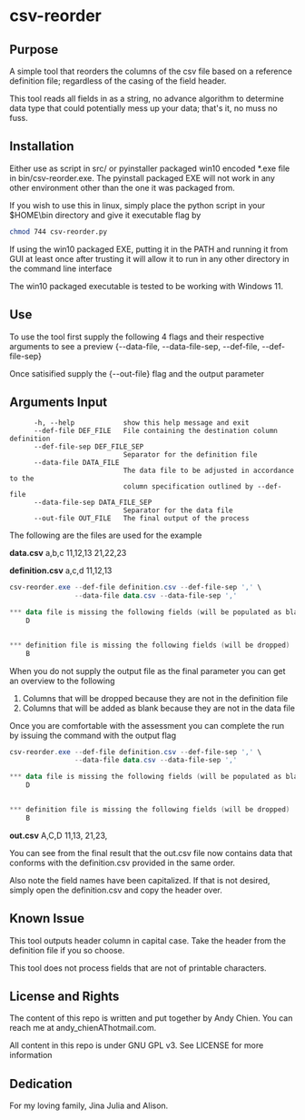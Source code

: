 # csv-reorder

## Purpose
A simple tool that reorders the columns of the csv file based on a reference
definition file; regardless of the casing of the field header.

This tool reads all fields in as a string, no advance algorithm to determine
data type that could potentially mess up your data; that's it, no muss no fuss. 

## Installation
Either use as script in src/ or pyinstaller packaged win10 encoded *.exe file 
in bin/csv-reorder.exe. The pyinstall packaged EXE will not work in any other 
environment other than the one it was packaged from. 

If you wish to use this in linux, simply place the python script in your
$HOME\bin directory and give it executable flag by

```bash
chmod 744 csv-reorder.py
```

If using the win10 packaged EXE, putting it in the PATH and running it from
GUI at least once after trusting it will allow it to run in any other directory
in the command line interface

The win10 packaged executable is tested to be working with Windows 11.

## Use
To use the tool first supply the following 4 flags and their respective
arguments to see a preview {--data-file, --data-file-sep, --def-file, 
--def-file-sep}

Once satisified supply the {--out-file} flag and the output parameter

## Arguments Input
          -h, --help            show this help message and exit
          --def-file DEF_FILE   File containing the destination column definition
          --def-file-sep DEF_FILE_SEP
                                Separator for the definition file
          --data-file DATA_FILE
                                The data file to be adjusted in accordance to the
                                column specification outlined by --def-file
          --data-file-sep DATA_FILE_SEP
                                Separator for the data file
          --out-file OUT_FILE   The final output of the process

The following are the files are used for the example

**data.csv**
 a,b,c
 11,12,13
 21,22,23

**definition.csv**
 a,c,d
 11,12,13

```PowerShell
csv-reorder.exe --def-file definition.csv --def-file-sep ',' \
                --data-file data.csv --data-file-sep ','

*** data file is missing the following fields (will be populated as blank )
    D


*** definition file is missing the following fields (will be dropped)
    B
```

When you do not supply the output file as the final parameter you can get an
overview to the following
1. Columns that will be dropped because they are not in the definition file
2. Columns that will be added as blank because they are not in the data file

Once you are comfortable with the assessment you can complete the run by
issuing the command with the output flag

```PowerShell
csv-reorder.exe --def-file definition.csv --def-file-sep ',' \
                --data-file data.csv --data-file-sep ','

*** data file is missing the following fields (will be populated as blank )
    D


*** definition file is missing the following fields (will be dropped)
    B
```

**out.csv**
 A,C,D
 11,13,
 21,23,

You can see from the final result that the out.csv file now contains data that
conforms with the definition.csv provided in the same order.

Also note the field names have been capitalized. If that is not desired,
simply open the definition.csv and copy the header over.

## Known Issue
This tool outputs header column in capital case. Take the header from
the definition file if you so choose.

This tool does not process fields that are not of printable characters.

## License and Rights
The content of this repo is written and put together by Andy Chien. You can
reach me at andy_chienAThotmail.com.

All content in this repo is under GNU GPL v3. See LICENSE for more information

## Dedication
For my loving family, Jina Julia and Alison.
